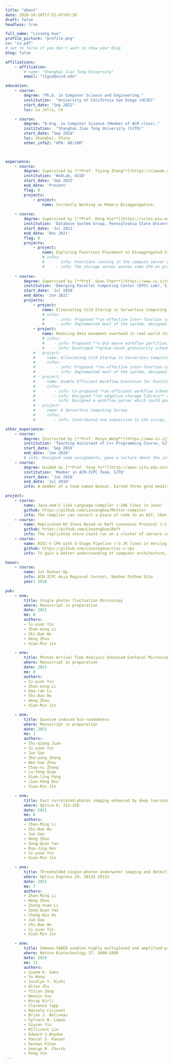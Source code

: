 ```yaml
---
title: "about"
date: 2020-10-20T17:51:47+03:30
draft: false
headless: true

full_name: "Linsong Guo"
profile_picture: "profile.png"
cv: "cv.pdf"
# set to false if you don't want to show your blog
blog: false

affiliations:
    - affiliation:
        # name: "Shanghai Jiao Tong University"
        email: "l1guo@ucsd.edu"

education:
    - course:
        degree: "Ph.D. in Computer Science and Engineering."
        institution:  "University of California San Diego (UCSD)"
        start_date: "Sep 2022"
        loc: La Jolla, CA

    - course:
        degree: "B.Eng. in Computer Science (Member of ACM class)."
        institution:  "Shanghai Jiao Tong University (SJTU)"
        start_date: "Sep 2018"
        loc: Shanghai, China
        other_info2: "GPA: 88/100"

   

experience:
    - course:
        degree: Supervised by [**Prof. Yiying Zhang**](https://cseweb.ucsd.edu/~yiying/)
        institution: 'WukLab, UCSD'
        start_date: 'Sep 2022'
        end_date: 'Present'
        flag: 0
        projects:
            - project:
                name: Currently Working on Memory Disaggregation.
    
    - course:
        degree: Supervised by [**Prof. Dong Xie**](https://sites.psu.edu/dongx)
        institution: 'Database System Group, Pennsylvania State University'
        start_date: 'Jul 2021'
        end_date: 'Dec 2021'
        flag: 0
        projects:
            - project:
                name: Exploring Functions Placement on Disaggregated Storage Datacenters
                # infos:
                #     - info: Functions running in the compute server need several data transmissions including *get()/put()* with the storage server, which hurts **end-to-end latency** of functions.
                #     - info: The storage server wastes some CPU on processing these *get()/put()* network requests, which hurts the **throughput** of both the compute and storage server.
                
    - course:
        degree: Supervised by [**Prof. Quan Chen**](https://www.cs.sjtu.edu.cn/~chen-quan/index_EN.html)
        institution: 'Emerging Parallel Computing Center (EPCC Lab), SJTU'
        start_date: 'Jul 2020'
        end_date: 'Jun 2021'
        projects:
            - project:
                name: Eliminating Cold Startup in Serverless Computing by Sharing Containers between Functions
                # infos:
                #     - info: Proposed **an effective inter-function container sharing policy based on startup frequency**, which helped our system to alleviate 87.9% of cold startup.
                #     - info: Implemented most of the system, designed and ran experiments, especially **a large-scale evaluation in cloud environment**.
            - project:
                name: Reducing data movement overhead in real-world stateless workflows
                # infos:
                #    - info: Proposed **a QoS-aware workflow partitioning policy** that divides a workflow into several groups.
                #    - info: Developed **group-level granularity scheduling**, reducing the data transmission overhead in real-world stateless workflows by 50.1%.
            # - project:
            #     name: Alleviating Cold Startup in Serverless Computing By Safe Inter-Function Container Sharing
            #     infos:
            #         - info: Proposed **an effective inter-function container sharing policy based on startup frequency**, which helped our system to alleviate 87.9% of cold startup.
            #         - info: Implemented most of the system, designed and ran experiments, especially **a large-scale evaluation in cloud environment**.
            # - project:
            #     name: Enable Efficient Workflow Execution for Function-as-a-Service
            #     infos:
            #        - info: Co-proposed **an efficient workflow scheduling mechanism**, which mitigates the workflow scheduling and data transmission overhead by 42.7% and 50.1%.
            #        - info: Designed **an adaptive storage library** which automatically chooses the appropriate storage between local memory and remote database for user workflows.
            #        - info: Designed a workflow parser which could parse hierarchy workflows into DAGs for better scheduling workflows.
            # - project:
            #     name: A Serverless Computing Survey
            #     infos:
            #        - info: Contributed one subsection to the survey.

other_experience:
    - course:
        degree: Instructed by [**Prof. Huiyu Weng**](https://www.cs.sjtu.edu.cn/en/PeopleDetail.aspx?id=148)
        institution: 'Teaching Assistant of C++ Programming Course, SJTU'
        start_date: 'Sep 2019'
        end_date: 'Jan 2020'
        # info: Designed some assignments, gave a lecture about the introduction to C++ programming, guided a group of students in programming and algorithms, and contributed one programming problem to the final exam.
    - course:
        degree: Guided by [**Prof. Yong Yu**](http://apex.sjtu.edu.cn/members/yyu)
        institution: 'Member in ACM-ICPC Team, SJTU'
        start_date: 'Jun 2018'
        end_date: 'Jul 2019'
        info: A member of a team named Quasar. Earned three gold medals (one 1st runner-up) in ACM-ICPC Asia regional contests and one gold medal in China Collegiate Programming Contest.

project:
    - course:
        name: Java-and-C-like Language Compiler (∼16K lines in Java)
        github: https://github.com/LinsongGuo/Mxstar-compiler
        info: The compiler can convert a piece of code to an AST, then to LLVM IR, and eventually to RISC-V assembly. I enhanced the compiler’s back-end with numerous optimizations, including mem2reg, inlining, CSE(Common SubExpression Elimination), LICM(Loop Invariant Code Motion), SCCP(Sparse Condtional Constant Propagation), and so on.
    - course:
        name: Replicated KV Store Based on Raft Consensus Protocol (∼1.5K lines in C++)
        github: https://github.com/LinsongGuo/Raft
        info: The replicated store could run on a cluster of servers communicated via gRPC and support basic operations such as get and put.
    - course:
        name: RISC-V CPU with 5-Stage Pipeline (∼3.7K lines in Verilog)
        github: https://github.com/LinsongGuo/risc-v-cpu
        info: To gain a better understanding of computer architecture, I added components including d-cache, i-cache, and a branch predictor combining BTB and BHT. The CPU could run successfully on an FPGA board.

honor:
    - course:
        name: 1st Runner-Up
        info: ACM-ICPC Asia Regional Contest, Nakhon Pathom Site
        year: 2018

pub:
    - one:
        title: Single photon fluctuation Microscopy
        where: Manuscript in preparation
        date: 2021
        me: 0
        authors:
        - Si-yuan Yin
        - Zhan-ming Li
        - Shi-Bao Wu
        - Heng Zhou    
        - Xian-Min Jin

    - one:
        title: Photon Arrival Time Analysis Enhanced Confocal Microscopy
        where: Manuscript in preparation
        date: 2021 
        me: 0
        authors:
        - Si-yuan Yin
        - Zhan-ming Li
        - Hao-ran Lu
        - Shi-Bao Wu
        - Heng Zhou
        - Xian-Min Jin

    - one:
        title: Quantum induced bio-randomness
        where: Manuscript in preparation
        date: 2021
        me: 1
        authors:
        - Zhi-qiang Jiao
        - Si-yuan Yin
        - Jun Gao
        - Zhe-yong Zhang 
        - Wen-hao Zhou
        - Chao-ni Zhang 
        - Lu-feng Qiao
        - Xiao-ling Pang
        - Jian-Peng Dou
        - Xian-Min Jin

    - one:
        title: Fast correlated-photon imaging enhanced by deep learning
        where: Optica 8, 323-328
        date: 2021
        me: 6
        authors:
        - Zhan-Ming Li
        - Shi-Bao Wu
        - Jun Gao
        - Heng Zhou
        - Zeng-Quan Yan
        - Ruo-Jing Ren
        - Si-yuan Yin
        - Xian-Min Jin

    - one:
        title: Thresholded single-photon underwater imaging and detection
        where: Optics Express 29, 28124-28133
        date: 2021
        me: 7
        authors:
        - Zhan-Ming Li
        - Heng Zhou
        - Zhong-Yuan Li
        - Zeng-Quan Yan
        - Cheng-Qiu Hu
        - Jun Gao
        - Shi-Bao Wu
        - Si-yuan Yin
        - Xian-Min Jin  

    - one:
        title: Immuno-SABER enables highly multiplexed and amplified protein imaging in tissues
        where: Nature Biotechnology 37, 1080–1090
        date: 2019
        me: 11
        authors:
        - Sinem K. Saka
        - Yu Wang
        - Jocelyn Y. Kishi
        - Allen Zhu
        - Yitian Zeng
        - Wenxin Xie
        - Koray Kirli
        - Clarence Yapp
        - Marcelo Cicconet
        - Brian J. Beliveau
        - Sylvain W. Lapan
        - Siyuan Yin
        - Millicent Lin
        - Edward S.Boyden
        - Pascal S. Kaeser
        - German Pihan
        - George M. Church
        - Peng Yin
---
```


